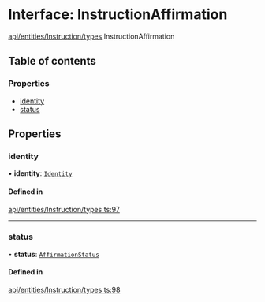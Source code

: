 # Interface: InstructionAffirmation

[api/entities/Instruction/types](../wiki/api.entities.Instruction.types).InstructionAffirmation

## Table of contents

### Properties

- [identity](../wiki/api.entities.Instruction.types.InstructionAffirmation#identity)
- [status](../wiki/api.entities.Instruction.types.InstructionAffirmation#status)

## Properties

### identity

• **identity**: [`Identity`](../wiki/api.entities.Identity.Identity)

#### Defined in

[api/entities/Instruction/types.ts:97](https://github.com/PolymeshAssociation/polymesh-sdk/blob/f8a937f04/src/api/entities/Instruction/types.ts#L97)

___

### status

• **status**: [`AffirmationStatus`](../wiki/api.entities.Instruction.types.AffirmationStatus)

#### Defined in

[api/entities/Instruction/types.ts:98](https://github.com/PolymeshAssociation/polymesh-sdk/blob/f8a937f04/src/api/entities/Instruction/types.ts#L98)
